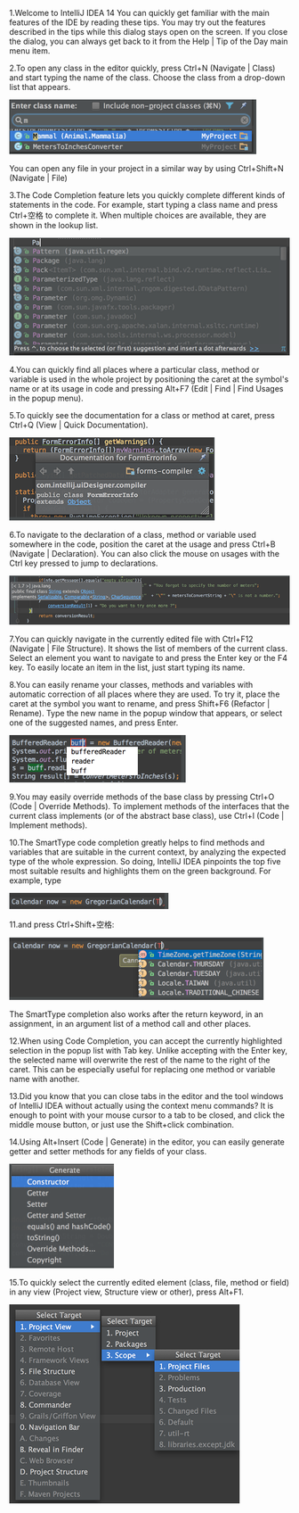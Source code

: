 
1.Welcome to IntelliJ IDEA 14
You can quickly get familiar with the main features of the IDE by reading these tips. You may try out the features described in the tips while this dialog stays open on the screen. If you close the dialog, you can always get back to it from the Help | Tip of the Day main menu item.

2.To open any class in the editor quickly, press Ctrl+N (Navigate | Class) and start typing the name of the class. Choose the class from a drop-down list that appears. 

![2.png](../pic/2.png)

You can open any file in your project in a similar way by using Ctrl+Shift+N (Navigate | File) 

3.The Code Completion feature lets you quickly complete different kinds of statements in the code. For example, start typing a class name and press Ctrl+空格 to complete it. When multiple choices are available, they are shown in the lookup list. 

![3.png](../pic/3.png)

4.You can quickly find all places where a particular class, method or variable is used in the whole project by positioning the caret at the symbol's name or at its usage in code and pressing Alt+F7 (Edit | Find | Find Usages in the popup menu). 

5.To quickly see the documentation for a class or method at caret, press Ctrl+Q (View | Quick Documentation). 

![5.png](../pic/5.png) 

6.To navigate to the declaration of a class, method or variable used somewhere in the code, position the caret at the usage and press Ctrl+B (Navigate | Declaration). You can also click the mouse on usages with the Ctrl key pressed to jump to declarations. 

![6.png](../pic/6.png) 

7.You can quickly navigate in the currently edited file with Ctrl+F12 (Navigate | File Structure). 
It shows the list of members of the current class. Select an element you want to navigate to and press the Enter key or the F4 key. 
To easily locate an item in the list, just start typing its name. 

8.You can easily rename your classes, methods and variables with automatic correction of all places where they are used. 
To try it, place the caret at the symbol you want to rename, and press Shift+F6 (Refactor | Rename). Type the new name in the popup window that appears, or select one of the suggested names, and press Enter. 

![8.png](../pic/8.png) 

9.You may easily override methods of the base class by pressing Ctrl+O (Code | Override Methods). 
To implement methods of the interfaces that the current class implements (or of the abstract base class), use Ctrl+I (Code | Implement methods). 

10.The SmartType code completion greatly helps to find methods and variables that are suitable in the current context, by analyzing the expected type of the whole expression. So doing, IntelliJ IDEA pinpoints the top five most suitable results and highlights them on the green background. For example, type 

![10.png](../pic/10.png) 

11.and press Ctrl+Shift+空格: 

![11.png](../pic/11.png) 

   The SmartType completion also works after the return keyword, in an assignment, in an argument list of a method call and other places. 

12.When using Code Completion, you can accept the currently highlighted selection in the popup list with Tab key. 
Unlike accepting with the Enter key, the selected name will overwrite the rest of the name to the right of the caret. This can be especially useful for replacing one method or variable name with another. 

13.Did you know that you can close tabs in the editor and the tool windows of IntelliJ IDEA without actually using the context menu commands? It is enough to point with your mouse cursor to a tab to be closed, and click the middle mouse button, or just use the Shift+click combination. 

14.Using Alt+Insert (Code | Generate) in the editor, you can easily generate getter and setter methods for any fields of your class. 

![14.png](../pic/14.png) 

15.To quickly select the currently edited element (class, file, method or field) in any view (Project view, Structure view or other), press Alt+F1. 

![15.png](../pic/15.png) 
